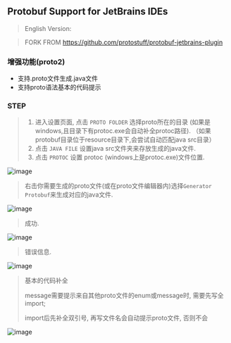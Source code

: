 ## Protobuf Support for JetBrains IDEs

> English Version: 

> FORK FROM https://github.com/protostuff/protobuf-jetbrains-plugin

### 增强功能(proto2)

- 支持.proto文件生成.java文件
- 支持proto语法基本的代码提示

### STEP

> 1. 进入设置页面, 点击 `PROTO FOLDER` 选择proto所在的目录
    (如果是windows,且目录下有protoc.exe会自动补全protoc路径).
    （如果protobuf目录位于resource目录下,会尝试自动匹配java src目录）
> 2. 点击 `JAVA FILE` 设置java src文件夹来存放生成的java文件.
> 3. 点击 `PROTOC` 设置 protoc (windows上是protoc.exe)文件位置.

![image](https://raw.githubusercontent.com/wiki/LeasonX/protobuf-jetbrains-plugin/proto%20setting.png)

> 右击你需要生成的proto文件(或在proto文件编辑器内)选择`Generator Protobuf`来生成对应的java文件.

![image](https://raw.githubusercontent.com/wiki/LeasonX/protobuf-jetbrains-plugin/right%20click.png)

> 成功.

![image](https://raw.githubusercontent.com/wiki/LeasonX/protobuf-jetbrains-plugin/ok%20hint.png)

> 错误信息.

![image](https://raw.githubusercontent.com/wiki/LeasonX/protobuf-jetbrains-plugin/error%20hint.png)

> 基本的代码补全
>
>message需要提示来自其他proto文件的enum或message时, 需要先写全import;
>
>import后先补全双引号, 再写文件名会自动提示proto文件, 否则不会

![image](https://raw.githubusercontent.com/wiki/LeasonX/protobuf-jetbrains-plugin/code%20completion.png)
